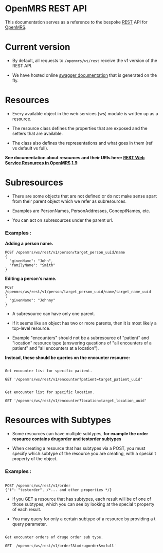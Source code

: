# OpenMRS REST API

This documentation serves as a reference to the bespoke [REST](https://en.wikipedia.org/wiki/Representational_state_transfer) 
API for [OpenMRS](https://openmrs.org/).

# Current version

* By default, all requests to `/openmrs/ws/rest` receive the v1 version of the REST API.

* We have hosted online [swagger documentation](https://demo.openmrs.org/openmrs/module/webservices/rest/apiDocs.htm) that is 
generated on the fly.

# Resources

* Every available object in the web services (ws) module is written up as a resource. 

* The resource class defines the properties that are exposed and the setters that are available. 

* The class also defines the representations and what goes in them (ref vs default vs full).

<b>See documentation about resources and their URIs here: [REST Web Service Resources in OpenMRS 1.9](https://wiki.openmrs.org/display/docs/REST+Web+Service+Resources+in+OpenMRS+1.9)</b>


# Subresources

* There are some objects that are not defined or do not make sense apart from their parent object which we refer as subresources. 

* Examples are PersonNames, PersonAddresses, ConceptNames, etc. 

* You can act on subresources under the parent url.

### Examples :  

<b> Adding a person name. </b>

```console
POST /openmrs/ws/rest/v1/person/target_person_uuid/name 
{
  "givenName": "John",
  "familyName": "Smith"
}
```

<b> Editing a person's name. </b>

```console
POST /openmrs/ws/rest/v1/person/target_person_uuid/name/target_name_uuid 
{
  "givenName": "Johnny"
}
```

* A subresource can have only one parent. 

* If it seems like an object has two or more parents, then it is most likely a top-level resource. 

* Example "encounters" should not be a subresource of "patient" and "location" resource type (answering questions of "all encounters of a patient" and "all encounters at a location"). 

<b> Instead, these should be queries on the encounter resource: </b> 
 
 ```console
 
 Get encounter list for specific patient.
 
 GET '/openmrs/ws/rest/v1/encounter?patient=target_patient_uuid'
 
```
 ```console
 
 Get encounter list for specific location.
 
 GET '/openmrs/ws/rest/v1/encounter?location=target_location_uuid'
 
```

# Resources with Subtypes

* Some resources can have multiple subtypes,<b> for example the order resource contains drugorder and testorder subtypes</b>

* When creating a resource that has subtypes via a POST, you must specify which subtype of the resource you are creating, 
with a special t property of the object.


### Examples :  

 ```console

POST /openmrs/ws/rest/v1/order
{"t": "testorder", /*... and other properties */}
```

* If you GET a resource that has subtypes, each result will be of one of those subtypes, 
which you can see by looking at the special t property of each result. 

* You may query for only a certain subtype of a resource by providing a t query parameter. 

 ```console
 
 Get encounter orders of druge order sub type.
 
 GET  /openmrs/ws/rest/v1/order?&t=drugorder&v=full'
```
